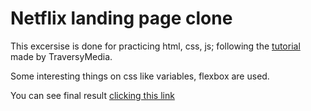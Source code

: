 # Netflix landing page clone

This excersise is done for practicing html, css, js; following the [tutorial](https://www.youtube.com/watch?v=P7t13SGytRk&feature=em-uploademail) made by TraversyMedia.

Some interesting things on css like variables, flexbox are used. 

You can see final result [clicking this link](https://ofmorenor.github.io/netflix-landingpage-clone/)
